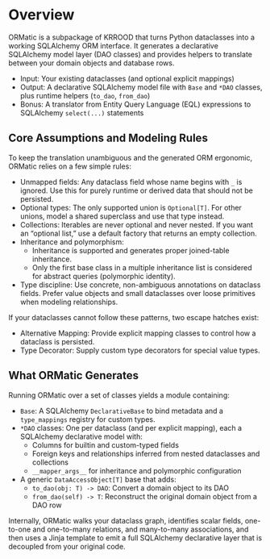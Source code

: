 # Overview
ORMatic is a subpackage of KRROOD that turns Python dataclasses into a working SQLAlchemy ORM interface. 
It generates a declarative SQLAlchemy model layer (DAO classes) and provides helpers to translate between your domain 
objects and database rows.

- Input: Your existing dataclasses (and optional explicit mappings)
- Output: A declarative SQLAlchemy model file with `Base` and `*DAO` classes, plus runtime helpers (`to_dao`, `from_dao`)
- Bonus: A translator from Entity Query Language (EQL) expressions to SQLAlchemy `select(...)` statements

## Core Assumptions and Modeling Rules
To keep the translation unambiguous and the generated ORM ergonomic, ORMatic relies on a few simple rules:

- Unmapped fields: Any dataclass field whose name begins with `_` is ignored. Use this for purely runtime or derived data that should not be persisted.
- Optional types: The only supported union is `Optional[T]`. For other unions, model a shared superclass and use that type instead.
- Collections: Iterables are never optional and never nested. If you want an “optional list,” use a default factory that returns an empty collection.
- Inheritance and polymorphism:
  - Inheritance is supported and generates proper joined-table inheritance.
  - Only the first base class in a multiple inheritance list is considered for abstract queries (polymorphic identity).
- Type discipline: Use concrete, non-ambiguous annotations on dataclass fields. Prefer value objects and small dataclasses over loose primitives when modeling relationships.

If your dataclasses cannot follow these patterns, two escape hatches exist:

- Alternative Mapping: Provide explicit mapping classes to control how a dataclass is persisted.
- Type Decorator: Supply custom type decorators for special value types.

## What ORMatic Generates
Running ORMatic over a set of classes yields a module containing:

- `Base`: A SQLAlchemy `DeclarativeBase` to bind metadata and a `type_mappings` registry for custom types.
- `*DAO` classes: One per dataclass (and per explicit mapping), each a SQLAlchemy declarative model with:
  - Columns for builtin and custom-typed fields
  - Foreign keys and relationships inferred from nested dataclasses and collections
  - `__mapper_args__` for inheritance and polymorphic configuration
- A generic `DataAccessObject[T]` base that adds:
  - `to_dao(obj: T) -> DAO`: Convert a domain object to its DAO
  - `from_dao(self) -> T`: Reconstruct the original domain object from a DAO row

Internally, ORMatic walks your dataclass graph, identifies scalar fields, one-to-one and one-to-many relations, and many-to-many associations, and then uses a Jinja template to emit a full SQLAlchemy declarative layer that is decoupled from your original code.
